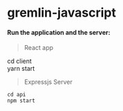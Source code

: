 # gremlin-javascript

#### Run the application and the server:
> React app 

  cd client  
  yarn start

> Expressjs Server

    cd api
    npm start
    
